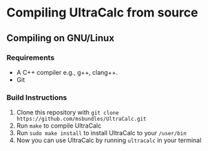 # Compiling UltraCalc from source
## Compiling on GNU/Linux
### Requirements
 - A C++ compiler e.g., g++, clang++.
 - Git
### Build Instructions
 1. Clone this repository with ```git clone https://github.com/msbundles/UltraCalc.git```
 2. Run ```make``` to compile UltraCalc
 3. Run ```sudo make install``` to install UltraCalc to your ```/user/bin```
 4. Now you can use UltraCalc by running ```ultracalc``` in your terminal
